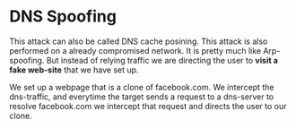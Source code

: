 # DNS Spoofing

This attack can also be called DNS cache posining. This attack is also performed on a already compromised network. It is pretty much like Arp-spoofing. But instead of relying traffic we are directing the user to **visit a fake web-site** that we have set up.

We set up a webpage that is a clone of facebook.com. We intercept the dns-traffic, and everytime the target sends a request to a dns-server to resolve facebook.com we intercept that request and directs the user to our clone.

